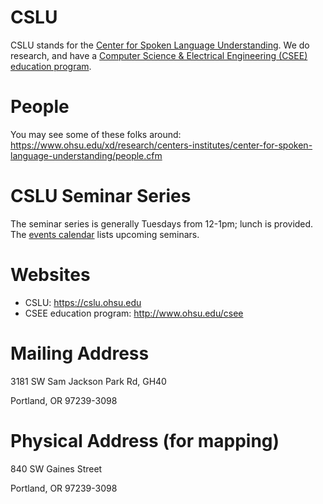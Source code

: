 # CSLU

CSLU stands for the [Center for Spoken Language Understanding](https://cslu.ohsu.edu). We do research, and have a [Computer Science & Electrical Engineering (CSEE) education program](http://www.ohsu.edu/csee).

# People

You may see some of these folks around: https://www.ohsu.edu/xd/research/centers-institutes/center-for-spoken-language-understanding/people.cfm

# CSLU Seminar Series

The seminar series is generally Tuesdays from 12-1pm; lunch is provided. The [events calendar](https://www.ohsu.edu/xd/education/schools/school-of-medicine/departments/basic-science-departments/csee/events.cfm) lists upcoming seminars.

# Websites

* CSLU: https://cslu.ohsu.edu
* CSEE education program: http://www.ohsu.edu/csee

# Mailing Address

3181 SW Sam Jackson Park Rd, GH40 

Portland, OR 97239-3098

# Physical Address (for mapping)

840 SW Gaines Street

Portland, OR 97239-3098